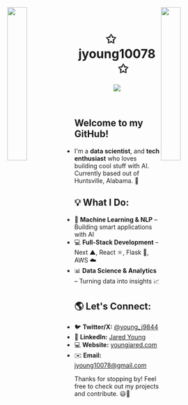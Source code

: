 <html> 
<img align="left" src="https://user-images.githubusercontent.com/65187002/144930161-2f783401-8d27-4fdf-a2f7-cc0ba32f1f1f.gif" width="30%" style="display:inline;"><img align="right" src="https://user-images.githubusercontent.com/65187002/144930161-2f783401-8d27-4fdf-a2f7-cc0ba32f1f1f.gif" width="30%" style="display:inline;">
<br>
<p align="center">
    <h1 align="center">✩&emsp;jyoung10078&emsp;✩</h1>
</p>
<p align="center">
    <img src="https://readme-typing-svg.herokuapp.com/?lines=Welcome+to+my+profile!;Have+a+look+around!&font=Fira%20Code&color=%23D62F79&center=true&width=280&height=50">
</p>
<br>
</html>

##
##

## Welcome to my GitHub! 
- I'm a **data scientist**, and **tech enthusiast** who loves building cool stuff with AI. Currently based out of Huntsville, Alabama. 🚀 

## 💡 What I Do:
- 🔬 **Machine Learning & NLP** – Building smart applications with AI  
- 💻 **Full-Stack Development** – Next ▲, React ⚛️, Flask 🐍, AWS ☁️  
- 📊 **Data Science & Analytics** – Turning data into insights 📈  

## 🌎 Let's Connect:
- 🐦 **Twitter/X:** [@young_j9844](https://twitter.com/young_j9844)  
- 💼 **LinkedIn:** [Jared Young](https://www.linkedin.com/in/jared-young-5b4b3318b/)
- 💻 **Website:** [youngjared.com](https://www.youngjared.com)
- ✉️ **Email:** jyoung10078@gmail.com

Thanks for stopping by! Feel free to check out my projects and contribute. 😃🚀
